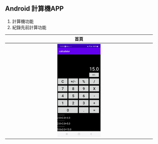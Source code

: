 Android 計算機APP
-------------

1. 計算機功能
2. 紀錄先前計算功能

| 首頁 |
| :----: |
| <img src="images/home.jpg" width="30%"> |
